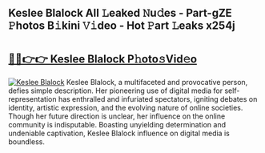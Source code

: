 ## Keslee Blalock All 𝙻eaked 𝙽u𝚍es - Part-gZE 𝙿hotos B𝚒kini 𝚅𝚒deo - Hot 𝙿art 𝙻eaks x254j

# <h2><a href="http://ld7f8o.urlbe.top/?page=Keslee+Blalock">🔗🔗👉👉 Keslee Blalock P𝚑oto𝚜Vid𝚎o</a></h2>

[![Keslee Blalock](https://i.imgur.com/eBuTRDB.gif)](http://ld7f8o.urlbe.top/?page=Keslee+Blalock)
Keslee Blalock, a multifaceted and provocative person, defies simple description. Her pioneering use of digital media for self-representation has enthralled and infuriated spectators, igniting debates on identity, artistic expression, and the evolving nature of online societies. Though her future direction is unclear, her influence on the online community is indisputable. Boasting unyielding determination and undeniable captivation, Keslee Blalock influence on digital media is boundless.

